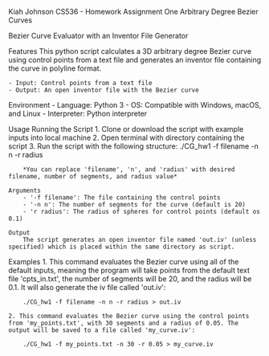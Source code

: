 Kiah Johnson
CS536 - Homework Assignment One
Arbitrary Degree Bezier Curves

Bezier Curve Evaluator with an Inventor File Generator

Features
    This python script calculates a 3D arbitrary degree Bezier curve using control points from a text file and generates an inventor file containing the curve in polyline format.
    
    - Input: Control points from a text file
    - Output: An open inventor file with the Bezier curve

Environment
    - Language: Python 3
    - OS: Compatible with Windows, macOS, and Linux
    - Interpreter: Python interpreter

Usage
    Running the Script
        1. Clone or download the script with example inputs into local machine
        2. Open terminal with directory containing the script
        3. Run the script with the following structure:
            ./CG_hw1 -f filename -n n -r radius
        
        *You can replace 'filename', 'n', and 'radius' with desired filename, number of segments, and radius value*

    Arguments
        - '-f filename': The file containing the control points
        - '-n n': The number of segments for the curve (default is 20)
        - 'r radius': The radius of spheres for control points (default os 0.1)

    Output
        The script generates an open inventor file named 'out.iv' (unless specified) which is placed within the same directory as script.

Examples
    1. This command evaluates the Bezier curve using all of the default inputs, meaning the program will take points from the default text file 'cpts_in.txt', the number of segments will be 20, and the radius will be 0.1. It will also generate the iv file called 'out.iv':

        ./CG_hw1 -f filename -n n -r radius > out.iv

    2. This command evaluates the Bezier curve using the control points from 'my_points.txt', with 30 segments and a radius of 0.05. The output will be saved to a file called 'my_curve.iv':

        ./CG_hw1 -f my_points.txt -n 30 -r 0.05 > my_curve.iv